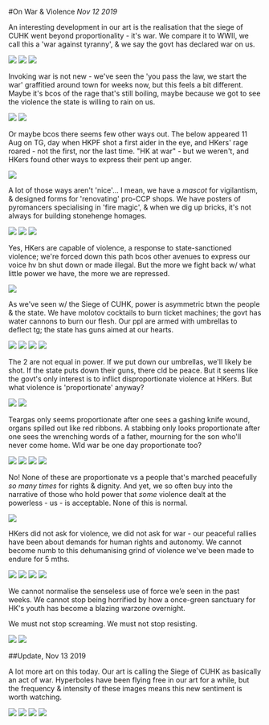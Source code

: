#On War & Violence
*Nov 12 2019*

An interesting development in our art is the realisation that the siege of CUHK went beyond proportionality - it's war. We compare it to WWII, we call this a 'war against tyranny', & we say the govt has declared war on us. 

![](images/thread45/t45-p1.jpg)
![](images/thread45/t45-p2.jpg)
![](images/thread45/t45-p3.jpg)

Invoking war is not new - we've seen the 'you pass the law, we start the war' graffitied around town for weeks now, but this feels a bit different. Maybe it's bcos of the rage that's still boiling, maybe because we got to see the violence the state is willing to rain on us.

![](images/thread45/t45-p4.png)
![](images/thread45/t45-p5.jpg)

Or maybe bcos there seems few other ways out. The below appeared 11 Aug on TG, day when HKPF shot a first aider in the eye, and HKers' rage roared - not the first, nor the last time. "HK at war" - but we weren't, and HKers found other ways to express their pent up anger.

![](images/thread45/t45-p6.jpg)

A lot of those ways aren't 'nice'... I mean, we have a *mascot* for vigilantism, & designed forms for 'renovating' pro-CCP shops. We have posters of pyromancers specialising in 'fire magic', & when we dig up bricks, it's not always for building stonehenge homages. 

![](images/thread41/t41-p26.jpg)
![](images/thread45/t45-p7.jpg)
![](images/thread45/t45-p8.jpg)

Yes, HKers are capable of violence, a response to state-sanctioned violence; we're forced down this path bcos other avenues to express our voice hv bn shut down or made illegal. But the more we fight back w/ what little power we have, the more we are repressed.

![](images/thread45/t45-p9.jpg)

As we've seen w/ the Siege of CUHK, power is asymmetric btwn the people & the state. We have molotov cocktails to burn ticket machines; the govt has water cannons to burn our flesh. Our ppl are armed with umbrellas to deflect tg; the state has guns aimed at our hearts.

![](images/thread45/t45-p10.jpg)
![](images/thread45/t45-p11.jpg)
![](images/thread45/t45-p12.jpg)
![](images/thread45/t45-p13.jpg)

The 2 are not equal in power. If we put down our umbrellas, we'll likely be shot. If the state puts down their guns, there cld be peace. But it seems like the govt's only interest is to inflict disproportionate violence at HKers. But what violence is 'proportionate' anyway?

![](images/thread45/t45-p14.jpg)
![](images/thread45/t45-p15.jpg)

Teargas only seems proportionate after one sees a gashing knife wound, organs spilled out like red ribbons. A stabbing only looks proportionate after one sees the wrenching words of a father, mourning for the son who'll never come home. Wld war be one day proportionate too?

![](images/thread45/t45-p16.jpg)
![](images/thread45/t45-p17.jpg)
![](images/thread45/t45-p18.jpg)
![](images/thread45/t45-p19.jpg)

No! None of these are proportionate vs a people that's marched peacefully *so many times* for rights & dignity. And yet, we so often buy into the narrative of those who hold power that *some* violence dealt at the powerless - us - is acceptable. None of this is normal. 

![](images/thread45/t45-p20.jpg)

HKers did not ask for violence, we did not ask for war - our peaceful rallies have been about demands for human rights and autonomy. We cannot become numb to this dehumanising grind of violence we've been made to endure for 5 mths.

![](images/thread45/t45-p21.jpg)
![](images/thread45/t45-p22.jpg)
![](images/thread45/t45-p23.jpg)
![](images/thread45/t45-p24.jpg)

We cannot normalise the senseless use of force we’e seen in the past weeks. We cannot stop being horrified by how a once-green sanctuary for HK's youth has become a blazing warzone overnight.

We must not stop screaming. We must not stop resisting.

![](images/thread45/t45-p25.jpg)
![](images/thread45/t45-p26.jpg)

##Update, Nov 13 2019

A lot more art on this today. Our art is calling the Siege of CUHK as basically an act of war. Hyperboles have been flying free in our art for a while, but the frequency & intensity of these images means this new sentiment is worth watching.

![](images/thread45/t45-p27.jpg)
![](images/thread45/t45-p28.jpg)
![](images/thread45/t45-p29.jpg)
![](images/thread45/t45-p30.jpg)